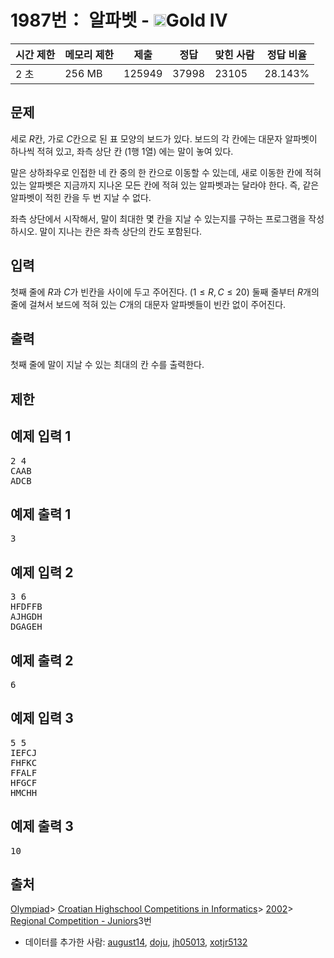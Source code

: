 # 1987번： 알파벳 - <img src="https://static.solved.ac/tier_small/12.svg" style="height:20px" />Gold IV


| 시간 제한 | 메모리 제한 | 제출 | 정답 | 맞힌 사람 | 정답 비율 |
| --- | --- | --- | --- | --- | --- |
| 2 초 | 256 MB | 125949 | 37998 | 23105 | 28.143% |


## 문제


세로 $R$칸, 가로 $C$칸으로 된 표 모양의 보드가 있다. 보드의 각 칸에는 대문자 알파벳이 하나씩 적혀 있고, 좌측 상단 칸 ($1$행 $1$열) 에는 말이 놓여 있다.

말은 상하좌우로 인접한 네 칸 중의 한 칸으로 이동할 수 있는데, 새로 이동한 칸에 적혀 있는 알파벳은 지금까지 지나온 모든 칸에 적혀 있는 알파벳과는 달라야 한다. 즉, 같은 알파벳이 적힌 칸을 두 번 지날 수 없다.

좌측 상단에서 시작해서, 말이 최대한 몇 칸을 지날 수 있는지를 구하는 프로그램을 작성하시오. 말이 지나는 칸은 좌측 상단의 칸도 포함된다.




## 입력


첫째 줄에 $R$과 $C$가 빈칸을 사이에 두고 주어진다. ($1 ≤ R,C ≤ 20$) 둘째 줄부터 $R$개의 줄에 걸쳐서 보드에 적혀 있는 $C$개의 대문자 알파벳들이 빈칸 없이 주어진다.




## 출력


첫째 줄에 말이 지날 수 있는 최대의 칸 수를 출력한다.




## 제한




## 예제 입력 1


<pre>2 4
CAAB
ADCB
</pre>


## 예제 출력 1


<pre>3
</pre>




## 예제 입력 2


<pre>3 6
HFDFFB
AJHGDH
DGAGEH
</pre>


## 예제 출력 2


<pre>6
</pre>




## 예제 입력 3


<pre>5 5
IEFCJ
FHFKC
FFALF
HFGCF
HMCHH
</pre>


## 예제 출력 3


<pre>10
</pre>






## 출처


[Olympiad](/category/2)> [Croatian Highschool Competitions in Informatics](/category/25)> [2002](/category/53)> [Regional Competition - Juniors](/category/detail/310)3번
- 데이터를 추가한 사람: [august14](/user/august14), [doju](/user/doju), [jh05013](/user/jh05013), [xotjr5132](/user/xotjr5132)




